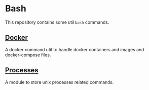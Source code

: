 # Bash

This repository contains some util `bash` commands.

## [Docker](./docker)

A docker command util to handle docker containers and images and docker-compose files.

## [Processes](./processes)

A module to store unix processes related commands.
